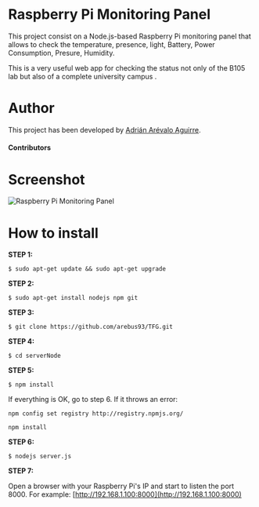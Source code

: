 Raspberry Pi Monitoring Panel
===================

This project consist on a Node.js-based Raspberry Pi monitoring panel that allows to check the temperature, presence, light, Battery, Power Consumption, Presure, Humidity. 

This is a very useful web app for checking the status not only of the B105 lab but also of a complete university campus .

# Author

This project has been developed by [Adrián Arévalo Aguirre](http://github.com/arebus93 "Adrián Arévalo Aguirre").

#### Contributors

# Screenshot
![Raspberry Pi Monitoring Panel](http://i1.wp.com/geekytheory.com/wp-content/uploads/2013/12/panel-monitorizacion-raspberry-pi-node-js.png "Raspberry Pi Monitoring Panel")

# How to install

**STEP 1:**
~~~
$ sudo apt-get update && sudo apt-get upgrade
~~~
**STEP 2:**
~~~
$ sudo apt-get install nodejs npm git
~~~
**STEP 3:**
~~~
$ git clone https://github.com/arebus93/TFG.git
~~~
**STEP 4:**
~~~
$ cd serverNode
~~~
**STEP 5:**
~~~
$ npm install
~~~
If everything is OK, go to step 6. If it throws an error:
~~~
npm config set registry http://registry.npmjs.org/
~~~
~~~
npm install
~~~
**STEP 6:**
~~~
$ nodejs server.js
~~~
**STEP 7:**

Open a browser with your Raspberry Pi's IP and start to listen the port 8000. For example: [http://192.168.1.100:8000](http://192.168.1.100:8000)


